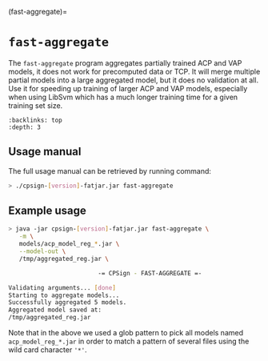 
(fast-aggregate)=

# `fast-aggregate`

The `fast-aggregate` program aggregates partially trained ACP and VAP models, it does not work for precomputed data or TCP. It will merge multiple partial models into a large aggregated model, but it does no validation at all. Use it for speeding up training of larger ACP and VAP models, especially when using LibSvm which has a much longer training time for a given training set size.

```{contents} Table of Contents
:backlinks: top
:depth: 3
```

## Usage manual

The full usage manual can be retrieved by running command:

```bash
> ./cpsign-[version]-fatjar.jar fast-aggregate
```

## Example usage

```bash
> java -jar cpsign-[version]-fatjar.jar fast-aggregate \
   -m \
   models/acp_model_reg_*.jar \
   --model-out \
   /tmp/aggregated_reg.jar \

                         -= CPSign - FAST-AGGREGATE =-

Validating arguments... [done]
Starting to aggregate models...
Successfully aggregated 5 models.
Aggregated model saved at:
/tmp/aggregated_reg.jar

```

Note that in the above we used a glob pattern to pick all models named `acp_model_reg_*.jar` in order to match a pattern of several files using the wild card character `'*'`. 